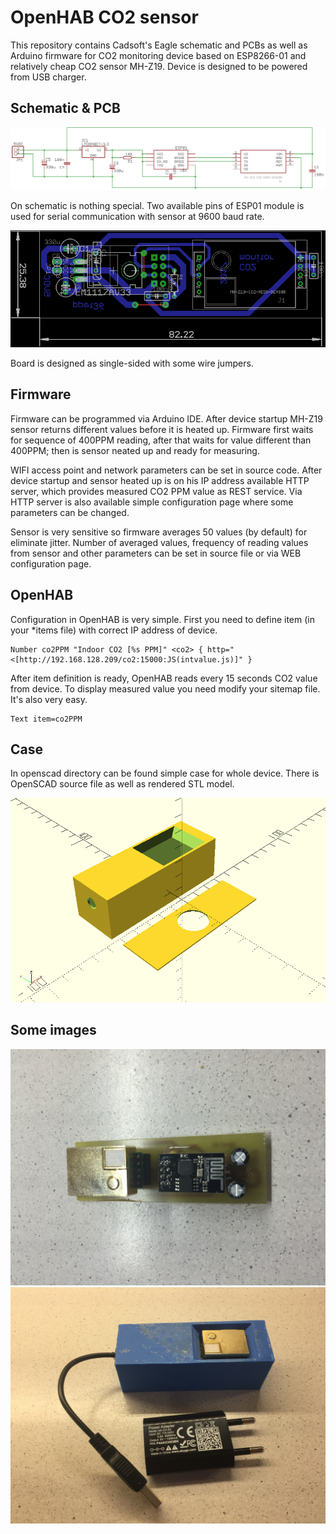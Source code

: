# OpenHAB CO2 sensor

This repository contains Cadsoft's Eagle schematic and PCBs as well as Arduino firmware for CO2 monitoring device based on ESP8266-01 and relatively cheap CO2 sensor MH-Z19. Device is designed to be powered from USB charger.

## Schematic & PCB

![alt](/eagle/co2_sch.png)

On schematic is nothing special. Two available pins of ESP01 module is used for serial communication with sensor at 9600 baud rate.

![alt](/eagle/co2_brd.png)

Board is designed as single-sided with some wire jumpers.

## Firmware

Firmware can be programmed via Arduino IDE. After device startup MH-Z19 sensor returns different values before it is heated up. Firmware first waits for sequence of 400PPM reading, after that waits for value different than 400PPM; then is sensor neated up  and ready for measuring.

WIFI access point and network parameters can be set in source code. After device startup and sensor heated up is on his IP address available HTTP server, which provides measured CO2 PPM value as REST service. Via HTTP server is also available simple configuration page where some parameters can be changed.

Sensor is very sensitive so firmware averages 50 values (by default) for eliminate jitter. Number of averaged values, frequency of reading values from sensor and other parameters can be set in source file or via WEB configuration page.

## OpenHAB

Configuration in OpenHAB is very simple. First you need to define item (in your \*items file) with correct IP address of device.
```
Number co2PPM "Indoor CO2 [%s PPM]" <co2> { http="<[http://192.168.128.209/co2:15000:JS(intvalue.js)]" } 
```
After item definition is ready, OpenHAB reads every 15 seconds CO2 value from device. To display measured value you need modify your sitemap file. It's also very easy.
```
Text item=co2PPM
```
## Case
In openscad directory can be found simple case for whole device. There is OpenSCAD source file as well as rendered STL model.

![alt](/openscad/case.png?raw=true)

## Some images
![alt](/images/2017-03-01%2017.21.12.jpg?raw=true)
![alt](/images/2017-03-02%2016.58.54.jpg?raw=true)
